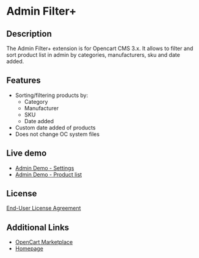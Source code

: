 # Admin Filter+

## Description
The Admin Filter+ extension is for Opencart CMS 3.x. It allows to filter and sort product list in admin by categories, manufacturers, sku and date added.

## Features
* Sorting/filtering products by:
  - Category
  - Manufacturer
  - SKU
  - Date added
* Custom date added of products
* Does not change OC system files

## Live demo
* [Admin Demo - Settings](http://ocmod.freevar.com/oc3020/a/admin/index.php?route=extension/module/admin_filter)
* [Admin Demo - Product list](http://ocmod.freevar.com/oc3020/a/admin/index.php?route=catalog/product)

## License
[End-User License Agreement](https://raw.githubusercontent.com/ocmod-space/ocmod-admin-filter-plus/master/EULA.txt)

## Additional Links
* [OpenCart Marketplace](https://www.opencart.com/index.php?route=marketplace/extension&filter_member=ocmod.space)
* [Homepage](https://underr.space/tag:opencart)
